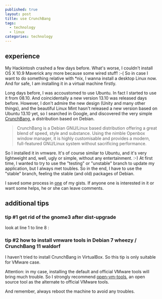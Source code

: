 ```yaml
---
published: true
layout: post
title: use CrunchBang
tags: 
  - technology
  - linux
categories: technology
---
```


## experience

My Hackintosh crashed a few days before. What's worse, I couldn't install OS X 10.9 Maverick any more because some wired stuff! :-( So in case I want to do something relative with *nix, I wanna install a desktop Linux now. And for safe, I am installing it in a virtual machine firstly.

Long days before, I was accoustomed to use Ubuntu. In fact I started to use it from 08.10. And coincidentally a new version 13.10 was released days before. However, I don't admire the new design (Unity and many other things), and the beautiful Linux Mint hasn't released a new version based on Ubuntu 13.10 yet, so I searched in Google, and discovered the very simple [CrunchBang](http://crunchbang.org/), a distribution based on Debian.

> CrunchBang is a Debian GNU/Linux based distribution offering a great blend of speed, style and substance. Using the nimble Openbox window manager, it is highly customisable and provides a modern, full-featured GNU/Linux system without sacrificing performance.

So I installed it in vmware. It's of course similar to Ubuntu, and it's very lightweight and, well, ugly or simple, without any entertainment. :-) At first time, I wanted to try to use the "testing" or "unstable" branch to update my application, but I always met toubles. So in the end, I have to use the "stable" branch, feeling the stable (and old) packages of Debian.

I saved some process in [one](https://gist.github.com/fyears/7036310) of my gists. If anyone one is interested in it or want some helps, he or she can leave comments.

## additional tips

### tip #1 get rid of the gnome3 after dist-upgrade

look at line 1 to line 8 :

<script src="https://gist.github.com/fyears/7036310.js?file=install.sh"></script>

### tip #2 how to install vmware tools in Debian 7 wheezy / CrunchBang 11 waldorf

I haven't tried to install CrunchBang in VirtualBox. So this tip is only suitable for VMware case.

Attention: in my case, installing the default and official VMware tools will bring much trouble. So I strongly recommend [open-vm-tools](http://open-vm-tools.sourceforge.net/), an open source tool as the alternate to official VMware tools.

<script src="https://gist.github.com/fyears/7036310.js?file=install-vm-tools.sh"></script>

And remember, always reboot the machine to avoid any troubles.


